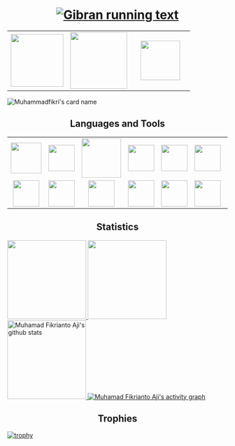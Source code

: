 <h1 align="center">
  <a href="https://git.io/typing-svg">
    <img src="https://readme-typing-svg.herokuapp.com/?lines=Hi+There!+👋;I+am+Muhamad+Gibran;Welcome+to+My+Profile;Nice+to+Meet+You!&center=true&size=28" alt="Gibran running text"/>
  </a>
</h1>
<table width="100" align='center'>
<tr>
    <td align='center' width="120">
        <a href="mailto:muhfikriantoaji@gmail.com"><img src="https://www.vectorlogo.zone/logos/gmail/gmail-ar21.svg" width="120"></a>
    </td>
    <td align='center' width="120">
        <a href="https://www.instagram.com/muhfikrii_"><img src="https://www.vectorlogo.zone/logos/instagram/instagram-ar21.svg" width="130"></a>
    </td>
    <td align='center' width="120">
        <a href="https://www.linkedin.com/in/muhammad-fikrianto-aji-176169285/"><img src="https://api.iconify.design/logos/linkedin.svg" width="90"></a>
    </td>
</tr>
</table>

![Muhammadfikri's card name](https://cardivo.vercel.app/api?name=Muhammad%20Fikri&description=<b>Fullstack%20Engineer%20Enthusiast%20</b><br/>%20&image=https://raw.githubusercontent.com/muhamadgibran16/muhammadfikri4/main/ReadyPlayerMe-Avatar.png?v=4&fontColor=%23ffffff&backgroundColor=%232A272A&iconColor=%23fff&pattern=iLikeFood&colorPattern=%23000)


<h2 align='center'>Languages and Tools</h2>
<table width="100">
<tr>
    <td align='center' width="190" height="30">
        <img src="https://api.iconify.design/vscode-icons/file-type-js-official.svg" width="70">
    </td>
    <td align='center' width="190" height="30">
        <img src="https://api.iconify.design/devicon/typescript.svg" width="60">
    </td>
    <td align='center' width="190">
        <img src="https://api.iconify.design/logos/nodejs.svg" width="90">
    </td>
    <td align='center' width="190" height="30">
        <img src="https://api.iconify.design/devicon/nestjs.svg" width="60">
    </td>
    <td align='center'  width="190">
        <img src="https://api.iconify.design/skill-icons/expressjs-light.svg" width="60">
    </td>
    <td align='center' width="190">
         <img src="https://api.iconify.design/devicon/postgresql.svg" width="60">
    </td>
    <td align='center' width="190">
        <img src="https://api.iconify.design/devicon/mysql-wordmark.svg" width="90">
    </td>
    <td align='center'  width="190">
        <img src="https://www.vectorlogo.zone/logos/mongodb/mongodb-ar21.svg">
    </td>
</tr>
<tr>
    <td align='center' width="190">
        <img src="https://api.iconify.design/logos/typeorm.svg" width="60">
    </td>
    <td align='center' width="190">
        <img src="https://api.iconify.design/devicon/prisma.svg" width="60">
    </td>
    <td align='center' width="190">
        <img src="https://api.iconify.design/devicon/sequelize.svg" width="60">
    </td>
    <td align='center' width="190">
        <img src="https://api.iconify.design/devicon/react.svg" width="60">
    </td>
<!--     <td align='center' width="190">
        <img src="https://www.vectorlogo.zone/logos/reactjs/reactjs-ar21.svg">
    </td> -->
<!--     <td align='center'>
        <img src="https://github.com/prplx/svg-logos/blob/master/svg/redux.svg" width="120">
    </td> -->
<!--      <td align='center' width="190">
        <img src="https://www.vectorlogo.zone/logos/python/python-ar21.svg" width="110">
    </td> -->
<!--     <td align='center'>
        <img src="https://www.vectorlogo.zone/logos/figma/figma-ar21.svg">
    </td> -->
    <td align='center'>
        <img src="https://api.iconify.design/devicon/laravel.svg" width="60">
    </td>
    <td align='center'>
        <img src="https://api.iconify.design/devicon/dart.svg" width="60">
    </td>
      <td align='center'>
        <img src="https://api.iconify.design/devicon/flutter.svg" width="60">
    </td>
   <td align='center'>
        <img src="https://api.iconify.design/devicon/kotlin.svg" width="60">
    </td>
</tr>
</table>
<!--
### About Me
- 🌱 I’m currently learning Web Development and UI/UX Design
- 📫 How to reach me  <a href="https://www.linkedin.com/in/muhamad-gibran-al-mumbait-232a85250/">
    <img src="https://img.shields.io/badge/LinkedIn-blue?style=for-the-badge&logo=linkedin&logoColor=white" alt="LinkedIn Badge"/>
  </a>
    Let's Be Friend
- 👯 I’m looking to collaborate on any project
- 💬 Ask me about anything
- 😄 Pronouns: He/Him
- ⚡ Fun fact: ...?
-->


<h2 align="center"> Statistics </h2>
<div align="let">
  <!-- <p align="left"> -->
  <a href="https://github.com/muhammadfikri4">
    <img height="180em" src="https://github-readme-stats-eight-theta.vercel.app/api?username=muhammadfikri4&show_icons=true&theme=algolia&include_all_commits=true&count_private=true"/>
    <img height="180em" src="https://github-readme-stats-eight-theta.vercel.app/api/top-langs/?username=muhammadfikri4&layout=compact&langs_count=8&theme=algolia"/>
    <img  height="180em" src="https://github-readme-streak-stats.herokuapp.com/?user=muhammadfikri4&theme=algolia&currStreakNum=fe8dab&currStreakLabel=fe8dab" alt="Muhamad Fikrianto Aji's github stats" />
    <img src="https://github-readme-activity-graph.vercel.app/graph?username=muhamadgibran16&theme=react-dark&hide_border=false" alt="Muhamad Fikrianto Aji's activity graph" />
  </a>
  

<!--</p>-->

  <!--<a href="https://github.com/muhammadfikri4/github-readme-stats">
    <img src="https://github-readme-stats.vercel.app/api?username=muhammadfikri4&show_icons=true&include_all_commits=true&theme=algolia" alt="Muhamad Fikrianto Aji's github Statistic's" width="440x" />
  </a>-->
  

</div>



<h2 align="center"> Trophies </h2>

[![trophy](https://github-profile-trophy.vercel.app/?username=muhammadfikri4&theme=algolia&column=9&margin-w=20)](https://github.com/muhammadfikri4/github-profile-trophy)
